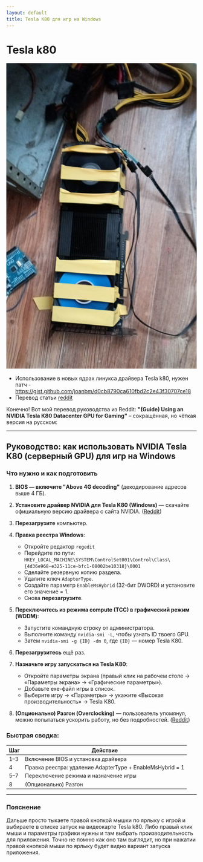 ```yaml
---
layout: default
title: Tesla K80 для игр на Windows
---
```


# Tesla k80

![TeslaK80](images/teslak80.jpg)

- Использование в новых ядрах линукса драйвера Tesla k80, нужен патч - https://gist.github.com/joanbm/d0cb8790ca610fbd2c2e43f30707ce18
- Перевод статьи [reddit](https://www.reddit.com/r/pcmods/comments/nhfwh7/guide_using_an_nvidia_tesla_k80_datacenter_gpu)

Конечно! Вот мой перевод руководства из Reddit: **"(Guide) Using an NVIDIA Tesla K80 Datacenter GPU for Gaming"** – сокращённая, но чёткая версия на русском:

---

## Руководство: как использовать NVIDIA Tesla K80 (серверный GPU) для игр на Windows

### Что нужно и как подготовить

1. **BIOS — включите "Above 4G decoding"** (декодирование адресов выше 4 ГБ).

2. **Установите драйвер NVIDIA для Tesla K80 (Windows)** — скачайте официальную версию драйвера с сайта NVIDIA. ([Reddit][1])

3. **Перезагрузите** компьютер.

4. **Правка реестра Windows**:

   * Откройте редактор `regedit`
   * Перейдите по пути:
     `HKEY_LOCAL_MACHINE\SYSTEM\ControlSet001\Control\Class\{4d36e968-e325-11ce-bfc1-08002be10318}\0001`
   * Сделайте резервную копию раздела.
   * Удалите ключ `AdapterType`.
   * Создайте параметр `EnableMsHybrid` (32-бит DWORD) и установите его значение = 1.
   * Снова **перезагрузите**.

5. **Переключитесь из режима compute (TCC) в графический режим (WDDM)**:

   * Запустите командную строку от администратора.
   * Выполните команду `nvidia-smi -L`, чтобы узнать ID твоего GPU.
   * Затем `nvidia-smi -g {ID} -dm 0`, где `{ID}` — номер Tesla K80.

6. **Перезагрузитесь** ещё раз.

7. **Назначьте игру запускаться на Tesla K80**:

   * Откройте параметры экрана (правый клик на рабочем столе → «Параметры экрана» → «Графические параметры»).
   * Добавьте exe-файл игры в список.
   * Выберите игру → «Параметры» → укажите «Высокая производительность» → Tesla K80.

8. **(Опционально) Разгон (Overclocking)** — пользователь упомянул, можно попытаться ускорить работу, но без подробностей. ([Reddit][1])

### Быстрая сводка:

| Шаг | Действие                                                  |
| --- | --------------------------------------------------------- |
| 1–3 | Включение BIOS и установка драйвера                       |
| 4   | Правка реестра: удаление AdapterType + EnableMsHybrid = 1 |
| 5–7 | Переключение режима и назначение игры                     |
| 8   | (Опционально) Разгон                                      |

---

[1]: https://www.reddit.com/r/pcmods/comments/nhfwh7/guide_using_an_nvidia_tesla_k80_datacenter_gpu/?utm_source=chatgpt.com "(Guide) Using an NVIDIA Tesla K80 Datacenter GPU for ..."

### Пояснение
Дальше просто тыкаете правой кнопкой мышки по ярлыку с игрой и выбираете в списке запуск на видеокарте Tesla k80. Либо правый клик мыши и параметры графики нужны и там выбрать производительность для приложения. Точно не помню как оно там выглядит, но при нажатии правой кнопкой мыши по ярлыку будет видно вариант запуска приложения.
